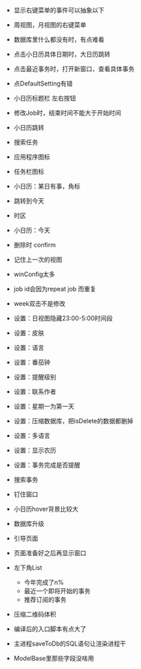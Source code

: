 - 显示右键菜单的事件可以抽象以下
- 周视图，月视图的右键菜单
- 数据库里什么都没有时，有点难看
- 点击小日历具体日期时，大日历跳转
- 点击最近事务时，打开新窗口，查看具体事务
- 点DefaultSetting有错
- 小日历标题栏  左右按钮
- 修改Job时，结束时间不能大于开始时间
- 小日历跳转
- 搜索任务
- 应用程序图标
- 任务栏图标
- 小日历：某日有事，角标
- 跳转到今天
- 时区
- 小日历：今天
- 删除时 confirm
- 记住上一次的视图
- winConfig太多
- job id会因为repeat job 而重复
- week双击不是修改


- 设置：日视图隐藏23:00-5:00时间段
- 设置：皮肤
- 设置：语言
- 设置：番茄钟
- 设置：提醒级别
- 设置：联系作者
- 设置：星期一为第一天
- 设置：压缩数据库，把isDelete的数据都删掉
- 设置：多语言
- 设置：显示农历
- 设置：事务完成是否提醒
- 搜索事务
- 钉住窗口
- 小日历hover背景比较大
- 数据库升级
- 引导页面
- 页面准备好之后再显示窗口
- 左下角List
  - 今年完成了n%
  - 最近一个即将开始的事务
  - 推荐订阅的事务
- 压缩二维码体积
- 编译后的入口脚本有点大了
- 主进程saveToDb的SQL语句让渲染进程干
- ModelBase里那些字段没啥用